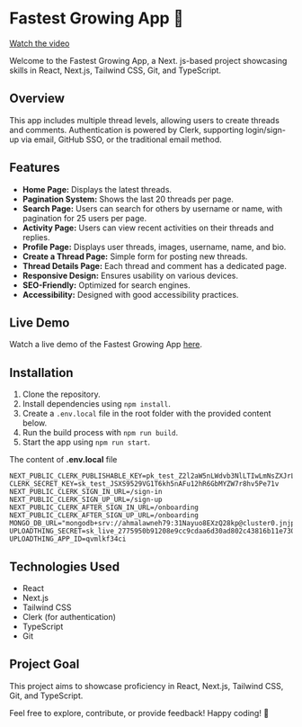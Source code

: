 # Fastest Growing App 🚀

[Watch the video](https://drive.google.com/file/d/1-gGsQ0U5goqnOBnbamVRqiby3INUpob0/view?usp=sharing)


Welcome to the Fastest Growing App, a Next. js-based project showcasing skills in React, Next.js, Tailwind CSS, Git, and TypeScript.

## Overview

This app includes multiple thread levels, allowing users to create threads and comments. Authentication is powered by Clerk, supporting login/sign-up via email, GitHub SSO, or the traditional email method.

## Features

- **Home Page:** Displays the latest threads.
- **Pagination System:** Shows the last 20 threads per page.
- **Search Page:** Users can search for others by username or name, with pagination for 25 users per page.
- **Activity Page:** Users can view recent activities on their threads and replies.
- **Profile Page:** Displays user threads, images, username, name, and bio.
- **Create a Thread Page:** Simple form for posting new threads.
- **Thread Details Page:** Each thread and comment has a dedicated page.
- **Responsive Design:** Ensures usability on various devices.
- **SEO-Friendly:** Optimized for search engines.
- **Accessibility:** Designed with good accessibility practices.

## Live Demo

Watch a live demo of the Fastest Growing App [here](insert_link_to_demo_video).

## Installation

1. Clone the repository.
2. Install dependencies using `npm install`.
3. Create a `.env.local` file in the root folder with the provided content below.
4. Run the build process with `npm run build`.
5. Start the app using `npm run start`.

The content of **.env.local** file
```
NEXT_PUBLIC_CLERK_PUBLISHABLE_KEY=pk_test_Z2l2aW5nLWdvb3NlLTIwLmNsZXJrLmFjY291bnRzLmRldiQ
CLERK_SECRET_KEY=sk_test_JSXS9529VG1T6kh5nAFu12hR6GbMYZW7r8hv5Pe71v
NEXT_PUBLIC_CLERK_SIGN_IN_URL=/sign-in
NEXT_PUBLIC_CLERK_SIGN_UP_URL=/sign-up
NEXT_PUBLIC_CLERK_AFTER_SIGN_IN_URL=/onboarding
NEXT_PUBLIC_CLERK_AFTER_SIGN_UP_URL=/onboarding
MONGO_DB_URL="mongodb+srv://ahmalawneh79:31Nayuo8EXzQ28kp@cluster0.jnjpng5.mongodb.net/"
UPLOADTHING_SECRET=sk_live_2775950b91208e9cc9cdaa6d30ad802c43816b11e730cd52505db02bce1a77b4
UPLOADTHING_APP_ID=qvmlkf34ci
```

## Technologies Used

- React
- Next.js
- Tailwind CSS
- Clerk (for authentication)
- TypeScript
- Git

## Project Goal

This project aims to showcase proficiency in React, Next.js, Tailwind CSS, Git, and TypeScript.

Feel free to explore, contribute, or provide feedback! Happy coding! 🚀
